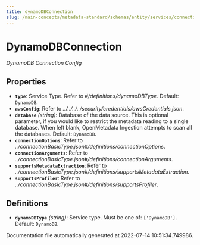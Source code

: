 ```yaml
---
title: dynamoDBConnection
slug: /main-concepts/metadata-standard/schemas/entity/services/connections/database/dynamodbconnection
---
```


# DynamoDBConnection

*DynamoDB Connection Config*

## Properties

- **`type`**: Service Type. Refer to *#/definitions/dynamoDBType*. Default: `DynamoDB`.
- **`awsConfig`**: Refer to *../../../../security/credentials/awsCredentials.json*.
- **`database`** *(string)*: Database of the data source. This is optional parameter, if you would like to restrict the metadata reading to a single database. When left blank, OpenMetadata Ingestion attempts to scan all the databases. Default: `DynamoDB`.
- **`connectionOptions`**: Refer to *../connectionBasicType.json#/definitions/connectionOptions*.
- **`connectionArguments`**: Refer to *../connectionBasicType.json#/definitions/connectionArguments*.
- **`supportsMetadataExtraction`**: Refer to *../connectionBasicType.json#/definitions/supportsMetadataExtraction*.
- **`supportsProfiler`**: Refer to *../connectionBasicType.json#/definitions/supportsProfiler*.
## Definitions

- **`dynamoDBType`** *(string)*: Service type. Must be one of: `['DynamoDB']`. Default: `DynamoDB`.


Documentation file automatically generated at 2022-07-14 10:51:34.749986.
